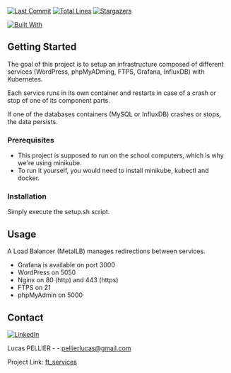 [![Last Commit][last-commit]][project-url]
[![Total Lines][total-lines]][project-url]
[![Stargazers][stars-shield]][stars-url]

[![Built With][built-with-kubernetes]][project-url]

## Getting Started
The goal of this project is to setup an infrastructure composed of different services (WordPress, phpMyADming, FTPS, Grafana, InfluxDB) with Kubernetes.

Each service runs in its own container and restarts in case of a crash or stop of one of its component parts.

If one of the databases containers (MySQL or InfluxDB) crashes or stops, the data persists.

### Prerequisites
  * This project is supposed to run on the school computers, which is why we're using minikube.
  * To run it yourself, you would need to install minikube, kubectl and docker. 

### Installation
Simply execute the setup.sh script.

## Usage
A Load Balancer (MetalLB) manages redirections between services.
* Grafana is available on port 3000
* WordPress on 5050
* Nginx on 80 (http) and 443 (https)
* FTPS on 21
* phpMyAdmin on 5000

## Contact

[![LinkedIn][linkedin-shield]][linkedin-url]

Lucas PELLIER - - pellierlucas@gmail.com

Project Link: [ft_services](https://github.com/lpellier/ft_services)



[built-with-kubernetes]: https://img.shields.io/badge/built%20with-Kubernetes-yellow

[project-url]: https://github.com/lpellier/ft_services

[total-lines]: https://img.shields.io/tokei/lines/github/lpellier/ft_services
[last-commit]: https://img.shields.io/github/last-commit/lpellier/ft_services?style=flat

[stars-shield]: https://img.shields.io/github/stars/lpellier/ft_services.svg?style=flat
[stars-url]: https://github.com/lpellier/ft_services/stargazers
[linkedin-shield]: https://img.shields.io/badge/-LinkedIn-black.svg?flat&logo=linkedin&colorB=555
[linkedin-url]: https://linkedin.com/in/linkedin_username
[product-screenshot]: images/screenshot.png
[React.js]: https://img.shields.io/badge/React-20232A?style=for-the-badge&logo=react&logoColor=61DAFB
[React-url]: https://reactjs.org/ 